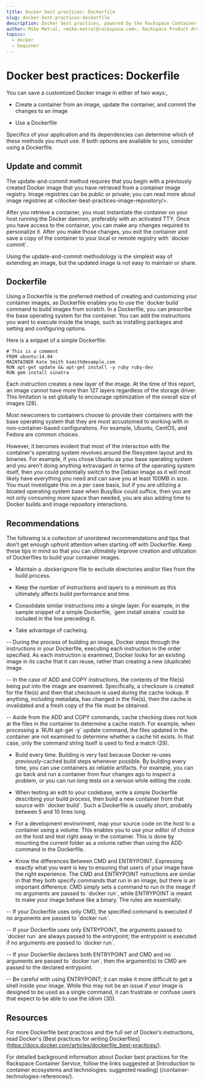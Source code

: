 ```yaml
---
title: Docker best practices: Dockerfile
slug: docker-best-practices-dockerfile
description: Docker best practices, powered by the Rackspace Container Service
author: Mike Metral, <mike.metral@rackspace.com>, Rackspace Product Architect
topics:
  - docker
  - beginner
---
```


# Docker best practices: Dockerfile

You can save a customized Docker image in either of two ways:,

-   Create a container from an image, update the container,
    and commit the changes to an image

-   Use a Dockerfile

Specifics of your application and its dependencies can determine which
of these methods you must use. If both options are available to you,
consider using a Dockerfile.

## Update and commit

The update-and-commit method requires that you begin with a previously created
Docker image that you have retrieved from a container
image registry. Image registries can be public or private;
you can read more about image registries at
</docker-best-practices-image-repository/>.

After you retrieve a container, you must
instantiate the container on your host
running the Docker daemon, preferably with an activated TTY. Once you
have access to the container, you can make any changes required to
personalize it. After you make those changes, you exit the container and
save a copy of the container to your local or
remote registry with \`docker commit\`.

Using the update-and-commit methodology is the simplest way of
extending an image, but the updated image is not easy to maintain or share.

## Dockerfile

Using a Dockerfile is the preferred method of creating and customizing your
container images, as Dockerfile enables you to use
the \`docker build\` command to
build images from scratch. In a Dockerfile, you can prescribe the base
operating system for the container. You can add the instructions you want to
execute inside the image, such as installing packages and setting and
configuring options.

Here is a snippet of a simple Dockerfile:

    # This is a comment
    FROM ubuntu:14.04
    MAINTAINER Kate Smith ksmith@example.com
    RUN apt-get update && apt-get install -y ruby ruby-dev
    RUN gem install sinatra

Each instruction creates a new layer of the image. At the time of this
report, an image cannot have more than 127 layers regardless of the
storage driver. This limitation is set globally to encourage
optimization of the overall size of images (28).

Most newcomers to containers choose to provide their containers with
the base operating system that they are most accustomed to working with
in non-container-based configurations. For example, Ubuntu, CentOS, and Fedora
are common choices.

However, it becomes evident that most of the interaction with the container's
operating system revolves around the filesystem layout and its binaries.
For example,
if you chose Ubuntu as your base operating system and you aren’t doing anything
extravagant in terms of the operating system itself, then you could potentially
switch to the Debian image as it will most likely have everything you need and
can save you at least 100MB in size. You must investigate this on a per case basis,
but if you are utilizing a bloated operating system base when BusyBox could suffice,
then you are not only consuming more space than needed, you are also adding
time to Docker builds and image repository interactions.

## Recommendations

The following is a collection of unordered recommendations and tips
that don’t get enough upfront attention when starting off with Dockerfile.
Keep these tips in mind so that you can ultimately improve
creation and utilization of Dockerfiles to build your container images.

-   Maintain a .dockerignore file to exclude directories and/or files from
    the build process.

-   Keep the number of instructions and layers to a minimum as this
    ultimately affects build performance and time.

-   Consolidate similar instructions into a single layer.
    For example, in the sample snippet of a simple Dockerfile,
    \`gem install sinatra\` could be included in the line preceding it.

-   Take advantage of cacheing.

--  During the process of building an image, Docker steps
    through the instructions in your Dockerfile, executing each instruction in
    the order specified. As each instruction is examined, Docker looks
    for an existing image in its cache that it can reuse, rather
    than creating a new (duplicate) image.

--  In the case of ADD and COPY instructions, the contents of
    the file(s) being put into the image are examined.
    Specifically, a checksum is created for the file(s) and then that
    checksum is used during the cache lookup. If anything, including metadata, has
    changed in the file(s), then the cache
    is invalidated and a fresh copy of the file must be obtained.

--  Aside from the ADD and COPY commands, cache checking does not
    look at the files in the container to determine a cache match.
    For example, when processing a \`RUN apt-get -y\` update
    command, the files updated in the container are not
    examined to determine whether a cache hit exists. In that case, only
    the command string itself is used to find a match (29).

-   Build every time. Building is very fast because Docker re-uses
    previously-cached build steps whenever possible.
    By building every time, you can use containers as reliable artifacts.
    For example,
    you can go back and run a container from four changes ago to inspect a
    problem, or you can run long tests on a version while editing the code.

-   When testing an edit to your codebase, write a simple Dockerfile
    describing your build process, then
    build a new container from that source with \`docker build\`.
    Such a Dockerfile is usually short, probably between 5 and 10 lines long.

-   For a development environment, map your source code on the host to
    a container using a volume. This enables you to use your editor of
    choice on the host and test right away in the container.
    This is done by mounting the current folder as a volume
    rather than using the ADD command in the Dockerfile.

-   Know the differences Between CMD and ENTRYPOINT.
    Expressing exactly what you want is key
    to ensuring that users of your image have the right experience.
    The CMD and ENTRYPOINT nstructions are similar in that they both specify
    commands that run in an image, but there is an important
    difference: CMD simply sets a command to run in the image if
    no arguments are passed to \`docker run\`, while ENTRYPOINT is
    meant to make your image behave like a binary. The rules are
    essentially:

-- If your Dockerfile uses only CMD, the specified command is executed
   if no arguments are passed to \`docker run\`.

-- If your Dockerfile uses only ENTRYPOINT, the arguments passed to
   \`docker run\` are always passed to the entrypoint; the entrypoint
   is executed if no arguments are passed to \`docker run\`.

-- If your Dockerfile declares both ENTRYPOINT and CMD
   and no arguments are passed to \`docker run\`, then the argument(s)
   to CMD are passed to the declared entrypoint.

-- Be careful with using ENTRYPOINT; it can make it more difficult to
   get a shell inside your image. While this may not be an issue if your
   image is designed to be used as a single command, it can frustrate or
   confuse users that expect to be able to use the idiom (30).

## Resources

For more Dockerfile best practices and the full set of Docker’s instructions,
read Docker's
[Best practices for writing Dockerfiles]
(https://docs.docker.com/articles/dockerfile_best-practices/).

For detailed background information about Docker best practices
for the Rackspace Container Service,
follow the links suggested at 
[Introduction to container ecosystems and technologies: suggested reading]
(/container-technologies-references/).
